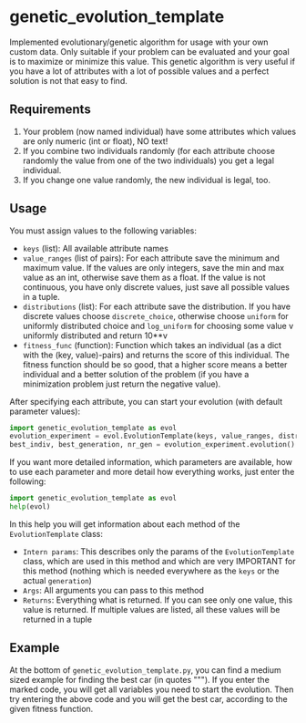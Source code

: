 # genetic_evolution_template
Implemented evolutionary/genetic algorithm for usage with your own custom data. Only suitable if your problem can be evaluated and your goal is to maximize or minimize this value. This genetic algorithm is very useful if you have a lot of attributes with a lot of possible values and a perfect solution is not that easy to find.

## Requirements
1. Your problem (now named individual) have some attributes which values are only numeric (int or float), NO text!
2. If you combine two individuals randomly (for each attribute choose randomly the value from one of the two individuals) you get a legal individual.
3. If you change one value randomly, the new individual is legal, too.

## Usage
You must assign values to the following variables:
* `keys` (list): All available attribute names
* `value_ranges` (list of pairs): For each attribute save the minimum and maximum value. If the values are only integers, save the min and max value as an int, otherwise save them as a float. If the value is not continuous, you have only discrete values, just save all possible values in a tuple.
* `distributions` (list): For each attribute save the distribution. If you have discrete values choose `discrete_choice`, otherwise choose `uniform` for uniformly distributed choice and `log_uniform` for choosing some value v uniformly distributed and return 10**v
* `fitness_func` (function): Function which takes an individual (as a dict with the (key, value)-pairs) and returns the score of this individual. The fitness function should be so good, that a higher score means a better individual and a better solution of the problem (if you have a minimization problem just return the negative value).

After specifying each attribute, you can start your evolution (with default parameter values):
```py
import genetic_evolution_template as evol
evolution_experiment = evol.EvolutionTemplate(keys, value_ranges, distributions, fitness_func)
best_indiv, best_generation, nr_gen = evolution_experiment.evolution()
```

If you want more detailed information, which parameters are available, how to use each parameter and more detail how everything works, just enter the following:

```py
import genetic_evolution_template as evol
help(evol)
```

In this help you will get information about each method of the `EvolutionTemplate` class:
* `Intern params`: This describes only the params of the `EvolutionTemplate` class, which are used in this method and which are very IMPORTANT for this method (nothing which is needed everywhere as the `keys` or the actual `generation`)
* `Args`: All arguments you can pass to this method
* `Returns`: Everything what is returned. If you can see only one value, this value is returned. If multiple values are listed, all these values will be returned in a tuple

## Example
At the bottom of `genetic_evolution_template.py`, you can find a medium sized example for finding the best car (in quotes """). If you enter the marked code, you will get all variables you need to start the evolution. Then try entering the above code and you will get the best car, according to the given fitness function.
